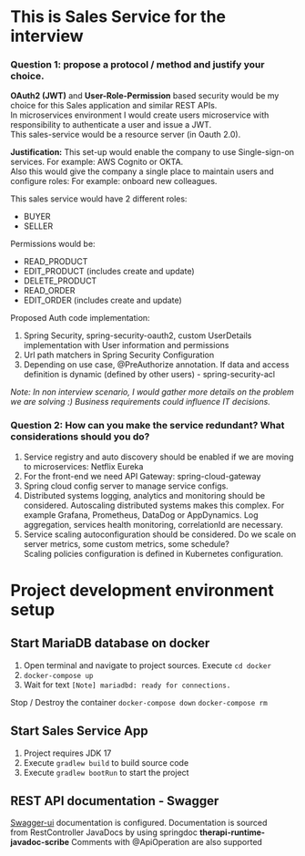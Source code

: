 # This is Sales Service for the interview
### Question 1: propose a protocol / method and justify your choice.
**OAuth2 (JWT)** and **User-Role-Permission** based security would be my choice for this Sales application and similar REST APIs.<br>
In microservices environment I would create users microservice with responsibility to authenticate a user and issue a JWT.<br>
This sales-service would be a resource server (in Oauth 2.0).

**Justification:** This set-up would enable the company to use Single-sign-on services. For example: AWS Cognito or OKTA.<br>
Also this would give the company a single place to maintain users and configure roles: For example: onboard new colleagues.

This sales service would have 2 different roles: 
- BUYER
- SELLER

Permissions would be:
- READ_PRODUCT
- EDIT_PRODUCT (includes create and update)
- DELETE_PRODUCT
- READ_ORDER
- EDIT_ORDER (includes create and update)

Proposed Auth code implementation: 
1. Spring Security, spring-security-oauth2, custom UserDetails implementation with User information and permissions
2. Url path matchers in Spring Security Configuration
3. Depending on use case, @PreAuthorize annotation. If data and access definition is dynamic (defined by other users) - spring-security-acl

_Note: In non interview scenario, I would gather more details on the problem we are solving :) Business requirements could influence IT decisions._

### Question 2: How can you make the service redundant? What considerations should you do?
1. Service registry and auto discovery should be enabled if we are moving to microservices: Netflix Eureka 
2. For the front-end we need API Gateway: spring-cloud-gateway
3. Spring cloud config server to manage service configs.
4. Distributed systems logging, analytics and monitoring should be considered. Autoscaling distributed systems makes this complex.
For example Grafana, Prometheus, DataDog or AppDynamics. Log aggregation, services health monitoring, correlationId are necessary.<br>
5. Service scaling autoconfiguration should be considered. Do we scale on server metrics, some custom metrics, some schedule?<br>
Scaling policies configuration is defined in Kubernetes configuration.

# Project development environment setup
## Start MariaDB database on docker
1. Open terminal and navigate to project sources. Execute `cd docker`
2. `docker-compose up`
3. Wait for text `[Note] mariadbd: ready for connections.`

Stop / Destroy the container `docker-compose down` `docker-compose rm`

## Start Sales Service App
1. Project requires JDK 17
2. Execute `gradlew build` to build source code
3. Execute `gradlew bootRun` to start the project

## REST API documentation - Swagger
[Swagger-ui](http://localhost:8080/swagger-ui) documentation is configured. Documentation is sourced <br>
from RestController JavaDocs by using springdoc **therapi-runtime-javadoc-scribe** Comments with @ApiOperation are also supported
